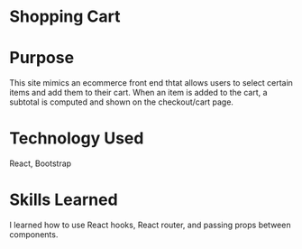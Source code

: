 # Shopping Cart

# Purpose
This site mimics an ecommerce front end thtat allows users to select certain items and add them to their cart. When an item is added
to the cart, a subtotal is computed and shown on the checkout/cart page.

# Technology Used
React, Bootstrap

# Skills Learned
I learned how to use React hooks, React router, and passing props between components.
